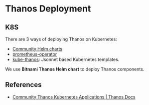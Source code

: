 # Thanos Deployment

## K8S

There are 3 ways of deploying Thanos on Kubernetes:

- [Community Helm charts](https://artifacthub.io/packages/search?ts_query_web=thanos)
- [prometheus-operator](https://github.com/coreos/prometheus-operator)
- [kube-thanos](https://github.com/thanos-io/kube-thanos): Jsonnet based Kubernetes templates.

We use **Bitnami Thanos Helm chart** to deploy Thanos components.

## References

- [Community Thanos Kubernetes Applications | Thanos Docs](https://thanos.io/tip/thanos/getting-started.md/#community-thanos-kubernetes-applications) 